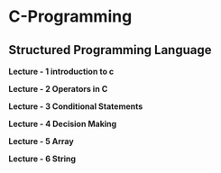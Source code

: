# C-Programming
<h2>Structured Programming Language</h2>

<b>Lecture - 1 introduction to c</b>

<b>Lecture - 2 Operators in C</b>

<b>Lecture - 3 Conditional Statements</b>

<b>Lecture - 4 Decision Making</b>

<b>Lecture - 5 Array</b>

<b>Lecture - 6 String</b>



